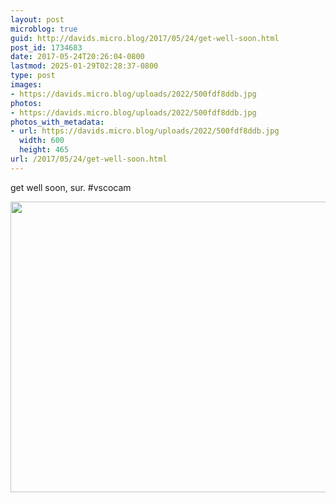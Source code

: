 ```yaml
---
layout: post
microblog: true
guid: http://davids.micro.blog/2017/05/24/get-well-soon.html
post_id: 1734683
date: 2017-05-24T20:26:04-0800
lastmod: 2025-01-29T02:28:37-0800
type: post
images:
- https://davids.micro.blog/uploads/2022/500fdf8ddb.jpg
photos:
- https://davids.micro.blog/uploads/2022/500fdf8ddb.jpg
photos_with_metadata:
- url: https://davids.micro.blog/uploads/2022/500fdf8ddb.jpg
  width: 600
  height: 465
url: /2017/05/24/get-well-soon.html
---
```

get well soon, sur. #vscocam

<img src="/uploads/2022/500fdf8ddb.jpg" width="600" height="465" alt="">
